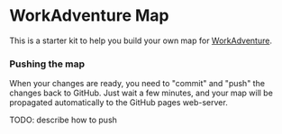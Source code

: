 # WorkAdventure Map 

This is a starter kit to help you build your own map for [WorkAdventure](https://workadventu.re).

### Pushing the map

When your changes are ready, you need to "commit" and "push" the changes back to GitHub.
Just wait a few minutes, and your map will be propagated automatically to the GitHub pages web-server.

TODO: describe how to push
